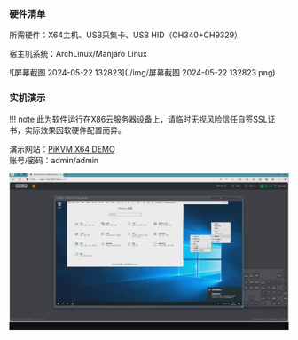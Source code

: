 ### 硬件清单

所需硬件：X64主机、USB采集卡、USB HID（CH340+CH9329）

宿主机系统：ArchLinux/Manjaro Linux

![屏幕截图 2024-05-22 132823](./img/屏幕截图 2024-05-22 132823.png)

### 实机演示

!!! note
    此为软件运行在X86云服务器设备上，请临时无视风险信任自签SSL证书，实际效果因软硬件配置而异。

演示网站：[PiKVM X64 DEMO](https://1.12.77.48/)<br>
账号/密码：admin/admin

![image-20240610011816481](./img/image-20240610011816481.png)
